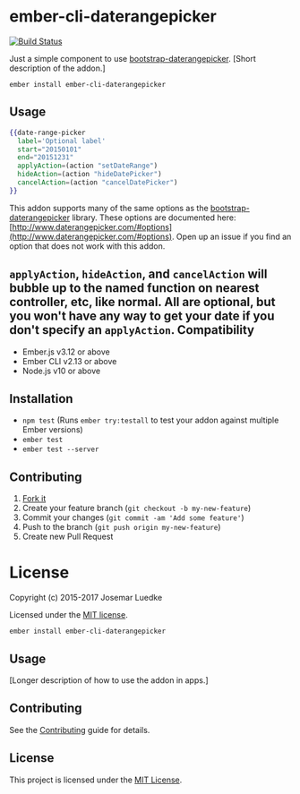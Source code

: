 ember-cli-daterangepicker
==============================================================================

[![Build Status](https://travis-ci.org/josemarluedke/ember-cli-daterangepicker.svg?branch=master)](https://travis-ci.org/josemarluedke/ember-cli-daterangepicker)

Just a simple component to use [bootstrap-daterangepicker](https://github.com/dangrossman/bootstrap-daterangepicker).
[Short description of the addon.]


```
ember install ember-cli-daterangepicker
```

## Usage

```handlebars
{{date-range-picker
  label='Optional label'
  start="20150101"
  end="20151231"
  applyAction=(action "setDateRange")
  hideAction=(action "hideDatePicker")
  cancelAction=(action "cancelDatePicker")
}}
```

This addon supports many of the same options as the [bootstrap-daterangepicker](https://github.com/dangrossman/bootstrap-daterangepicker) library. These options are documented here: [http://www.daterangepicker.com/#options](http://www.daterangepicker.com/#options). Open up an issue if you find an option that does not work with this addon.

`applyAction`, `hideAction`, and `cancelAction` will bubble up to the named function on nearest controller, etc, like normal. All are optional, but you won't have any way to get your date if you don't specify an `applyAction`.
Compatibility
------------------------------------------------------------------------------

* Ember.js v3.12 or above
* Ember CLI v2.13 or above
* Node.js v10 or above


Installation
------------------------------------------------------------------------------

* `npm test` (Runs `ember try:testall` to test your addon against multiple Ember versions)
* `ember test`
* `ember test --server`

## Contributing

1. [Fork it](https://github.com/josemarluedke/ember-cli-daterangepicker/fork)
2. Create your feature branch (`git checkout -b my-new-feature`)
3. Commit your changes (`git commit -am 'Add some feature'`)
4. Push to the branch (`git push origin my-new-feature`)
5. Create new Pull Request


# License

Copyright (c) 2015-2017 Josemar Luedke

Licensed under the [MIT license](LICENSE.md).
```
ember install ember-cli-daterangepicker
```


Usage
------------------------------------------------------------------------------

[Longer description of how to use the addon in apps.]


Contributing
------------------------------------------------------------------------------

See the [Contributing](CONTRIBUTING.md) guide for details.


License
------------------------------------------------------------------------------

This project is licensed under the [MIT License](LICENSE.md).

